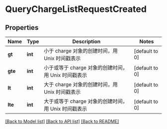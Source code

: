 # QueryChargeListRequestCreated

## Properties
Name | Type | Description | Notes
------------ | ------------- | ------------- | -------------
**gt** | **int** | 小于 charge 对象的创建时间，用 Unix 时间戳表示 | [default to 0]
**gte** | **int** | 小于或等于 charge 对象的创建时间，用 Unix 时间戳表示 | [default to 0]
**lt** | **int** | 大于 charge 对象的创建时间，用 Unix 时间戳表示 | [default to 0]
**lte** | **int** | 大于或等于 charge 对象的创建时间，用 Unix 时间戳表示 | [default to 0]

[[Back to Model list]](../../README.md#documentation-for-models) [[Back to API list]](../../README.md#documentation-for-api-endpoints) [[Back to README]](../../README.md)


